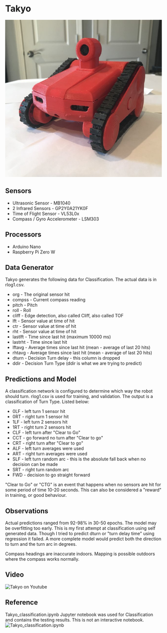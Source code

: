 # Takyo
![Takyo](takyo.jpg)
## Sensors
* Ultrasonic Sensor            - MB1040
* 2 Infrared Sensors           - GP2Y0A21YK0F
* Time of Flight Sensor        - VL53L0x
* Compass / Gyro Accelerometer - LSM303
## Processors
* Arduino Nano
* Raspberry Pi Zero W 
## Data Generator
Takyo generates the following data for Classification.
The actual data is in rlog1.csv.
* org     - The original sensor hit
* compss  - Current compass reading
* pitch   - Pitch
* roll    - Roll
* cliff   - Edge detection, also called Cliff, also called TOF
* lft     - Sensor value at time of hit
* ctr     - Sensor value at time of hit
* rht     - Sensor value at time of hit
* lastlft - Time since last hit (maximum 10000 ms)
* lastrht - Time since last hit
* lftavg  - Average times since last hit (mean - average of last 20 hits)
* rhtavg  - Average times since last hit (mean - average of last 20 hits)
* dturn   - Decision Turn delay - this column is dropped 
* ddir    - Decision Turn Type (ddir is what we are trying to predict)
## Predictions and Model
A classification network is configured to determine which way the robot should turn. rlog1.csv is used for training, and validation. The output is a classification of Turn Type. Listed below:
* 0LF - left turn 1 sensor hit
* 0RT - right turn 1 sensor hit
* 1LF - left turn 2 sensors hit
* 1RT - right turn 2 sensors hit
* CLF - left turn after "Clear to Go"
* CCT - go forward no turn after "Clear to go"
* CRT - right turn after "Clear to go"
* ALF - left turn averages were used
* ART - right turn averages were used
* SLF - left turn random arc - this is the absolute fall back when no decision can be made
* SRT - right turn random arc
* FWD - decision to go straight forward

"Clear to Go" or "CTG" is an event that happens when no sensors are hit for some period of time 10-20 seconds. This can also be considered a "reward" in training, or good behaviour.

## Observations
Actual predictions ranged from 92-98% in 30-50 epochs. The model may be overfitting too early. This is my first attempt at classification using self generated data. Though I tried to predict dturn or "turn delay time" using regression it failed. A more complete model would predict both the direction to turn and the turn arc in degrees.

Compass headings are inaccurate indoors. Mapping is possible outdoors where the compass works normally. 

## Video
![Takyo on Youtube](https://www.youtube.com/watch?v=0TxFcdLs24w)

## Reference
Takyo_classification.ipynb Jupyter notebook was used for Classification and contains the testing results. This is not an interactive notebook.
![Takyo_classification.ipynb](https://github.com/zeusthedrone/Takyo/blob/main/Takyo_classification.ipynb)
